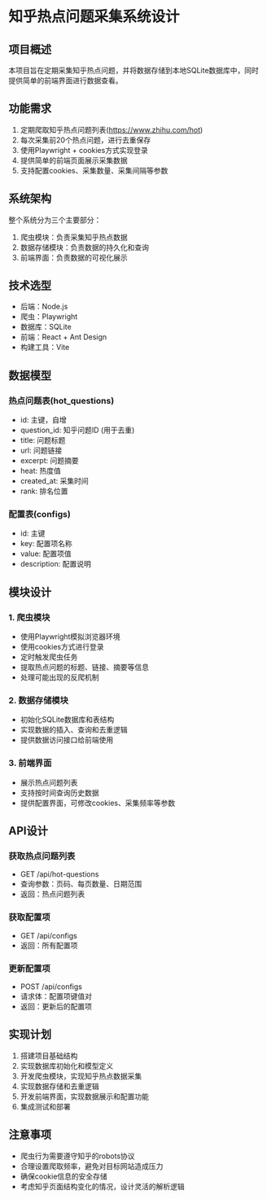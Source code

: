 # 知乎热点问题采集系统设计

## 项目概述

本项目旨在定期采集知乎热点问题，并将数据存储到本地SQLite数据库中，同时提供简单的前端界面进行数据查看。

## 功能需求

1. 定期爬取知乎热点问题列表(https://www.zhihu.com/hot)
2. 每次采集前20个热点问题，进行去重保存
3. 使用Playwright + cookies方式实现登录
4. 提供简单的前端页面展示采集数据
5. 支持配置cookies、采集数量、采集间隔等参数

## 系统架构

整个系统分为三个主要部分：
1. 爬虫模块：负责采集知乎热点数据
2. 数据存储模块：负责数据的持久化和查询
3. 前端界面：负责数据的可视化展示

## 技术选型

- 后端：Node.js
- 爬虫：Playwright
- 数据库：SQLite
- 前端：React + Ant Design
- 构建工具：Vite

## 数据模型

### 热点问题表(hot_questions)
- id: 主键，自增
- question_id: 知乎问题ID (用于去重)
- title: 问题标题
- url: 问题链接
- excerpt: 问题摘要
- heat: 热度值
- created_at: 采集时间
- rank: 排名位置

### 配置表(configs)
- id: 主键
- key: 配置项名称
- value: 配置项值
- description: 配置说明

## 模块设计

### 1. 爬虫模块
- 使用Playwright模拟浏览器环境
- 使用cookies方式进行登录
- 定时触发爬虫任务
- 提取热点问题的标题、链接、摘要等信息
- 处理可能出现的反爬机制

### 2. 数据存储模块
- 初始化SQLite数据库和表结构
- 实现数据的插入、查询和去重逻辑
- 提供数据访问接口给前端使用

### 3. 前端界面
- 展示热点问题列表
- 支持按时间查询历史数据
- 提供配置界面，可修改cookies、采集频率等参数

## API设计

### 获取热点问题列表
- GET /api/hot-questions
- 查询参数：页码、每页数量、日期范围
- 返回：热点问题列表

### 获取配置项
- GET /api/configs
- 返回：所有配置项

### 更新配置项
- POST /api/configs
- 请求体：配置项键值对
- 返回：更新后的配置项

## 实现计划

1. 搭建项目基础结构
2. 实现数据库初始化和模型定义
3. 开发爬虫模块，实现知乎热点数据采集
4. 实现数据存储和去重逻辑
5. 开发前端界面，实现数据展示和配置功能
6. 集成测试和部署

## 注意事项

- 爬虫行为需要遵守知乎的robots协议
- 合理设置爬取频率，避免对目标网站造成压力
- 确保cookie信息的安全存储
- 考虑知乎页面结构变化的情况，设计灵活的解析逻辑 